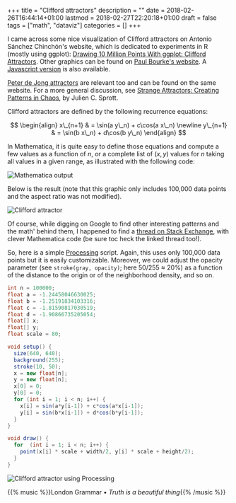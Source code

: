 +++
title = "Clifford attractors"
description = ""
date = 2018-02-26T16:44:14+01:00
lastmod = 2018-02-27T22:20:18+01:00
draft = false
tags = ["math", "dataviz"]
categories = []
+++


I came across some nice visualization of Clifford attractors on Antonio Sánchez Chinchón's website, which is dedicated to experiments in R (mostly using ggplot): [Drawing 10 Million Points With ggplot: Clifford Attractors](https://fronkonstin.com/2017/11/07/drawing-10-million-points-with-ggplot-clifford-attractors/). Other graphics can be found on [Paul Bourke's website](http://paulbourke.net/fractals/clifford/). A [Javascript version](https://bl.ocks.org/gunn/87401cb547cc2ee5b5ec) is also available.

<!--more--> 

[Peter de Jong attractors](http://paulbourke.net/fractals//peterdejong/) are relevant too and can be found on the same website. For a more general discussion, see [Strange Attractors: Creating Patterns in Chaos](http://sprott.physics.wisc.edu/sa.htm), by Julien C. Sprott.

Clifford attractors are defined by the following recurrence equations:

$$
\begin{align}
x\_{n+1} & = \sin(a y\_n) + c\cos(a x\_n) \newline
y\_{n+1} & = \sin(b x\_n) + d\cos(b y\_n)
\end{align}
$$

In Mathematica, it is quite easy to define those equations and compute a few values as a function of $n$, or a complete list of $(x,y)$ values for $n$ taking all values in a given range, as illustrated with the following code:

![Mathematica output](/img/math-clifford.png)

Below is the result (note that this graphic only includes 100,000 data points and the aspect ratio was not modified).

![Clifford attractor](/img/clifford.png)

Of course, while digging on Google to find other interesting patterns and the math' behind them, I happened to find a [thread on Stack Exchange](https://mathematica.stackexchange.com/questions/159668/drawing-clifford-attractors-in-mathematica), with clever Mathematica code (be sure toc heck the linked thread too!).

So, here is a simple [Processing](http://www.processing.org) script. Again, this uses only 100,000 data points but it is easily customizable. Moreover, we could adjust the opacity parameter (see `stroke(gray, opacity)`; here 50/255 ≈ 20%) as a function of the distance to the origin or of the neighborhood density, and so on.

```java
int n = 100000;
float a = -1.24458046630025;
float b = -1.25191834103316;
float c = -1.81590817030519;
float d = -1.90866735205054;
float[] x;
float[] y;
float scale = 80;

void setup() {
  size(640, 640);
  background(255);
  stroke(10, 50);
  x = new float[n];
  y = new float[n];
  x[0] = 0;
  y[0] = 0;
  for (int i = 1; i < n; i++) {
    x[i] = sin(a*y[i-1]) + c*cos(a*x[i-1]);
    y[i] = sin(b*x[i-1]) + d*cos(b*y[i-1]);
  }
} 

void draw() {
  for  (int i = 1; i < n; i++) {
    point(x[i] * scale + width/2, y[i] * scale + height/2);
  }
}
```

![Clifford attractor using Processing](/img/clifford02.png)

{{% music %}}London Grammar • *Truth is a beautiful thing*{{% /music %}}
